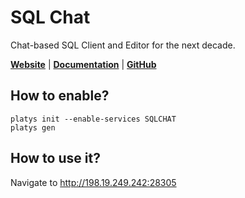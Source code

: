 # SQL Chat

Chat-based SQL Client and Editor for the next decade.

**[Website](https://www.sqlchat.ai/)** | **[Documentation](https://github.com/sqlchat/sqlchat)** | **[GitHub](https://github.com/sqlchat)**

## How to enable?

```
platys init --enable-services SQLCHAT
platys gen
```

## How to use it?

Navigate to <http://198.19.249.242:28305>